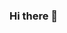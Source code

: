 ### Hi there 👋

<!--
**wnbhkr/wnbhkr** is a ✨ _special_ ✨ repository because its `README.md` (this file) appears on your GitHub profile.

Here are some ideas to get you started:

- 🔭 I’m currently working on ...
- 🌱 I’m currently learning ...
- 👯 I’m looking to collaborate on ...
- 🤔 I’m looking for help with ...
- 💬 Ask me about ...
- 📫 How to reach me: ...
- 😄 Pronouns: ...
- ⚡ Fun fact: ...

<div align="center">
    <br />
    <img src="https://visitor-badge.laobi.icu/badge?page_id=wnbhkr.wnbhkr" alt="visitors">
</div>

